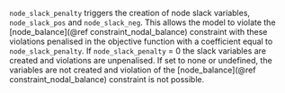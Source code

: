 `node_slack_penalty` triggers the creation of node slack variables, `node_slack_pos` and `node_slack_neg`.
This allows the model to violate the [node\_balance](@ref constraint_nodal_balance) constraint with these violations penalised in the objective function
with a coefficient equal to `node_slack_penalty`. If `node_slack_penalty` = 0 the slack variables are created and violations are
unpenalised. If set to none or undefined, the variables are not created and violation of the [node\_balance](@ref constraint_nodal_balance) constraint is 
not possible.
